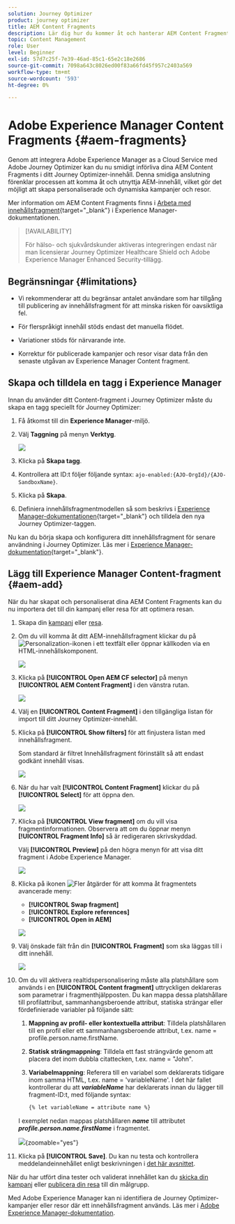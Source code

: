 ```yaml
---
solution: Journey Optimizer
product: journey optimizer
title: AEM Content Fragments
description: Lär dig hur du kommer åt och hanterar AEM Content Fragments
topic: Content Management
role: User
level: Beginner
exl-id: 57d7c25f-7e39-46ad-85c1-65e2c18e2686
source-git-commit: 7098a643c8026ed00f83a66fd45f957c2403a569
workflow-type: tm+mt
source-wordcount: '593'
ht-degree: 0%

---
```


# Adobe Experience Manager Content Fragments {#aem-fragments}

Genom att integrera Adobe Experience Manager as a Cloud Service med Adobe Journey Optimizer kan du nu smidigt införliva dina AEM Content Fragments i ditt Journey Optimizer-innehåll. Denna smidiga anslutning förenklar processen att komma åt och utnyttja AEM-innehåll, vilket gör det möjligt att skapa personaliserade och dynamiska kampanjer och resor.

Mer information om AEM Content Fragments finns i [Arbeta med innehållsfragment](https://experienceleague.adobe.com/sv/docs/experience-manager-cloud-service/content/sites/administering/content-fragments/content-fragments-with-journey-optimizer){target="_blank"} i Experience Manager-dokumentationen.

>[!AVAILABILITY]
>
>För hälso- och sjukvårdskunder aktiveras integreringen endast när man licensierar Journey Optimizer Healthcare Shield och Adobe Experience Manager Enhanced Security-tillägg.

## Begränsningar {#limitations}

* Vi rekommenderar att du begränsar antalet användare som har tillgång till publicering av innehållsfragment för att minska risken för oavsiktliga fel.

* För flerspråkigt innehåll stöds endast det manuella flödet.

* Variationer stöds för närvarande inte.

* Korrektur för publicerade kampanjer och resor visar data från den senaste utgåvan av Experience Manager Content fragment.

## Skapa och tilldela en tagg i Experience Manager

Innan du använder ditt Content-fragment i Journey Optimizer måste du skapa en tagg speciellt för Journey Optimizer:

1. Få åtkomst till din **Experience Manager**-miljö.

1. Välj **Taggning** på menyn **Verktyg**.

   ![](assets/do-not-localize/aem_tag_1.png)

1. Klicka på **Skapa tagg**.

1. Kontrollera att ID:t följer följande syntax: `ajo-enabled:{AJO-OrgId}/{AJO-SandboxName}`.

1. Klicka på **Skapa**.

1. Definiera innehållsfragmentmodellen så som beskrivs i [Experience Manager-dokumentationen](https://experienceleague.adobe.com/sv/docs/experience-manager-cloud-service/content/sites/administering/content-fragments/content-fragment-models){target="_blank"} och tilldela den nya Journey Optimizer-taggen.

Nu kan du börja skapa och konfigurera ditt innehållsfragment för senare användning i Journey Optimizer. Läs mer i [Experience Manager-dokumentation](https://experienceleague.adobe.com/sv/docs/experience-manager-cloud-service/content/sites/administering/content-fragments/managing){target="_blank"}.

## Lägg till Experience Manager Content-fragment {#aem-add}

När du har skapat och personaliserat dina AEM Content Fragments kan du nu importera det till din kampanj eller resa för att optimera resan.

1. Skapa din [kampanj](../campaigns/create-campaign.md) eller [resa](../building-journeys/journey-gs.md).

1. Om du vill komma åt ditt AEM-innehållsfragment klickar du på ![Personalization-ikonen](assets/do-not-localize/Smock_PersonalizationField_18_N.svg) i ett textfält eller öppnar källkoden via en HTML-innehållskomponent.

   ![](assets/aem_campaign_2.png)

1. Klicka på **[!UICONTROL Open AEM CF selector]** på menyn **[!UICONTROL AEM Content Fragment]** i den vänstra rutan.

   ![](assets/aem_campaign_3.png)

1. Välj en **[!UICONTROL Content Fragment]** i den tillgängliga listan för import till ditt Journey Optimizer-innehåll.

1. Klicka på **[!UICONTROL Show filters]** för att finjustera listan med innehållsfragment.

   Som standard är filtret Innehållsfragment förinställt så att endast godkänt innehåll visas.

   ![](assets/aem_campaign_4.png)

1. När du har valt **[!UICONTROL Content Fragment]** klickar du på **[!UICONTROL Select]** för att öppna den.

   ![](assets/aem_campaign_5.png)

1. Klicka på **[!UICONTROL View fragment]** om du vill visa fragmentinformationen. Observera att om du öppnar menyn **[!UICONTROL Fragment Info]** så är redigeraren skrivskyddad.

   Välj **[!UICONTROL Preview]** på den högra menyn för att visa ditt fragment i Adobe Experience Manager.

   ![](assets/aem_campaign_7.png)

1. Klicka på ikonen ![Fler åtgärder](assets/do-not-localize/Smock_MoreSmallList_18_N.svg) för att komma åt fragmentets avancerade meny:

   * **[!UICONTROL Swap fragment]**
   * **[!UICONTROL Explore references]**
   * **[!UICONTROL Open in AEM]**

   ![](assets/aem_campaign_8.png)

1. Välj önskade fält från din **[!UICONTROL Fragment]** som ska läggas till i ditt innehåll.
   <!--
    Note that if you choose to copy the value, any future updates to the Content Fragment will not be reflected in your campaign or journey. However, using dynamic placeholders ensures real-time updates.-->

   ![](assets/aem_campaign_6.png)

1. Om du vill aktivera realtidspersonalisering måste alla platshållare som används i en **[!UICONTROL Content fragment]** uttryckligen deklareras som parametrar i fragmenthjälpposten. Du kan mappa dessa platshållare till profilattribut, sammanhangsberoende attribut, statiska strängar eller fördefinierade variabler på följande sätt:

   1. **Mappning av profil- eller kontextuella attribut**: Tilldela platshållaren till en profil eller ett sammanhangsberoende attribut, t.ex. name = profile.person.name.firstName.

   1. **Statisk strängmappning**: Tilldela ett fast strängvärde genom att placera det inom dubbla citattecken, t.ex. name = &quot;John&quot;.

   1. **Variabelmappning**: Referera till en variabel som deklarerats tidigare inom samma HTML, t.ex. name = &#39;variableName&#39;.
I det här fallet kontrollerar du att **_variableName_** har deklarerats innan du lägger till fragment-ID:t, med följande syntax:

      ```html
      {% let variableName = attribute name %} 
      ```

   I exemplet nedan mappas platshållaren **_name_** till attributet **_profile.person.name.firstName_** i fragmentet.

   ![](assets/aem_campaign_9.png){zoomable="yes"}


1. Klicka på **[!UICONTROL Save]**. Du kan nu testa och kontrollera meddelandeinnehållet enligt beskrivningen i [det här avsnittet](../content-management/preview.md).

När du har utfört dina tester och validerat innehållet kan du [skicka din kampanj](../campaigns/review-activate-campaign.md) eller [publicera din resa](../building-journeys/publishing-the-journey.md) till din målgrupp.

Med Adobe Experience Manager kan ni identifiera de Journey Optimizer-kampanjer eller resor där ett innehållsfragment används. Läs mer i [Adobe Experience Manager-dokumentation](https://experienceleague.adobe.com/sv/docs/experience-manager-cloud-service/content/sites/administering/content-fragments/extension-content-fragment-ajo-external-references).
